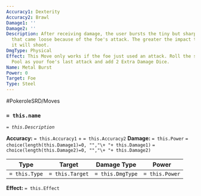 ```yaml
---
Accuracy1: Dexterity
Accuracy2: Brawl
Damage1: ''
Damage2: ''
Description: After receiving damage, the user bursts the tiny but sharp metal piece
  that came loose because of the foe's attack. The greater the impact the more metal
  it will shoot.
DmgType: Physical
Effect: This Move only works if the foe just used an attack. Roll the same Damage
  Pool as your foe's last attack and add 2 Extra Damage Dice.
Name: Metal Burst
Power: 0
Target: Foe
Type: Steel
---
```


#PokeroleSRD/Moves

### `= this.name` 
*`= this.Description`*

**Accuracy:** `= this.Accuracy1` + `= this.Accuracy2`
**Damage:** `= this.Power` `= choice(length(this.Damage1)=0, "","\+ "+ this.Damage1)` `= choice(length(this.Damage2)=0, "","\+ "+ this.Damage2)`

| Type          | Target          | Damage Type          | Power          |
| ------------- | --------------- | ---------------- | -------------- |
| `= this.Type` | `= this.Target` | `= this.DmgType` | `= this.Power` | 

**Effect:** `= this.Effect`